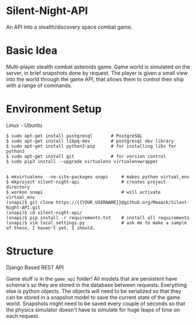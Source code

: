 # Silent-Night-API
An API into a stealth/discovery space combat game.

# Basic Idea
Multi-player stealth combat asteroids game. Game world is simulated on the server, in brief snapshots done by request. The player is given a small view into the world through the game API, that allows them to control their ship with a range of commands.

# Environment Setup
Linux - Ubuntu
```
$ sudo apt-get install postgresql       # PostgreSQL
$ sudo apt-get install libpq-dev        # postgresql dev library
$ sudo apt-get install python3-pip      # for installing libs for python3
$ sudo apt-get install git              # for version control
$ sudo pip3 install --upgrade virtualenv virtualenvwrapper


$ mkvirtualenv --no-site-packages snapi     # makes python virtual_env
$ mkproject silent-night-api                # creates project directory
$ workon snapi                              # will activate virtual_env
(snapi)$ git clone https://{{YOUR_USERNAME}}@github.org/Maaack/Silent-Night-API.git
(snapi)$ cd silent-night-api/
(snapi)$ pip install -r requirements.txt    # install all requirements
(snapi)$ vim local_settings.py              # ask me to make a sample of these, I haven't yet. I should.
```

# Structure
Django Based REST API

Game stuff is in the `game_api` folder! All models that are persistent have schema's so they are stored in the database between requests. Everything else is python objects. The objects will need to be serialized so that they can be stored in a snapshot model to save the current state of the game world. Snapshots might need to be saved every couple of seconds so that the physics simulator doesn't have to simulate for huge leaps of time on each request.
